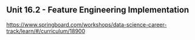 
## Unit 16.2 - Feature Engineering Implementation

https://www.springboard.com/workshops/data-science-career-track/learn/#/curriculum/18900

